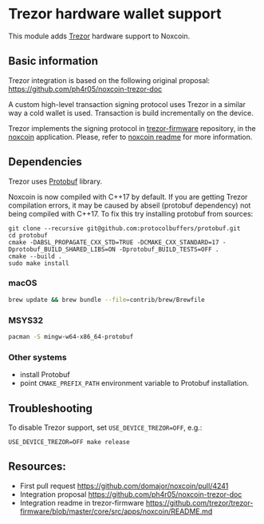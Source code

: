 # Trezor hardware wallet support

This module adds [Trezor] hardware support to Noxcoin.


## Basic information

Trezor integration is based on the following original proposal: https://github.com/ph4r05/noxcoin-trezor-doc

A custom high-level transaction signing protocol uses Trezor in a similar way a cold wallet is used. 
Transaction is build incrementally on the device. 

Trezor implements the signing protocol in [trezor-firmware] repository, in the [noxcoin](https://github.com/trezor/trezor-firmware/tree/master/core/src/apps/noxcoin) application.
Please, refer to [noxcoin readme](https://github.com/trezor/trezor-firmware/blob/master/core/src/apps/noxcoin/README.md) for more information.

## Dependencies

Trezor uses [Protobuf](https://protobuf.dev/) library.

Noxcoin is now compiled with C++17 by default. If you are getting Trezor compilation errors, it may be caused by abseil (protobuf dependency) not being compiled with C++17.
To fix this try installing protobuf from sources:

```shell
git clone --recursive git@github.com:protocolbuffers/protobuf.git
cd protobuf
cmake -DABSL_PROPAGATE_CXX_STD=TRUE -DCMAKE_CXX_STANDARD=17 -Dprotobuf_BUILD_SHARED_LIBS=ON -Dprotobuf_BUILD_TESTS=OFF .
cmake --build .
sudo make install
```

### macOS

```bash
brew update && brew bundle --file=contrib/brew/Brewfile
```

### MSYS32

```bash
pacman -S mingw-w64-x86_64-protobuf
```

### Other systems

- install Protobuf
- point `CMAKE_PREFIX_PATH` environment variable to Protobuf installation.

## Troubleshooting

To disable Trezor support, set `USE_DEVICE_TREZOR=OFF`, e.g.:

```shell
USE_DEVICE_TREZOR=OFF make release
```

## Resources:

- First pull request https://github.com/domajor/noxcoin/pull/4241
- Integration proposal https://github.com/ph4r05/noxcoin-trezor-doc
- Integration readme in trezor-firmware https://github.com/trezor/trezor-firmware/blob/master/core/src/apps/noxcoin/README.md

[Trezor]: https://trezor.io/
[trezor-firmware]: https://github.com/trezor/trezor-firmware/